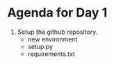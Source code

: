 # Agenda for Day 1 

1. Setup the github repository.
    - new environment
    - setup.py
    - requirements.txt
    


